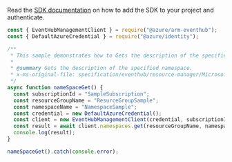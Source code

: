 Read the [SDK documentation](https://github.com/Azure/azure-sdk-for-js/blob/%40azure%2Farm-eventhub_5.0.1/sdk/eventhub/arm-eventhub/README.md) on how to add the SDK to your project and authenticate.

```javascript
const { EventHubManagementClient } = require("@azure/arm-eventhub");
const { DefaultAzureCredential } = require("@azure/identity");

/**
 * This sample demonstrates how to Gets the description of the specified namespace.
 *
 * @summary Gets the description of the specified namespace.
 * x-ms-original-file: specification/eventhub/resource-manager/Microsoft.EventHub/stable/2021-11-01/examples/NameSpaces/EHNameSpaceGet.json
 */
async function nameSpaceGet() {
  const subscriptionId = "SampleSubscription";
  const resourceGroupName = "ResurceGroupSample";
  const namespaceName = "NamespaceSample";
  const credential = new DefaultAzureCredential();
  const client = new EventHubManagementClient(credential, subscriptionId);
  const result = await client.namespaces.get(resourceGroupName, namespaceName);
  console.log(result);
}

nameSpaceGet().catch(console.error);
```
